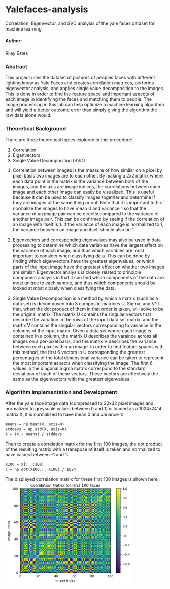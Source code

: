 # Yalefaces-analysis
Correlation, Eigenvector, and SVD analysis of the yale faces dataset for machine learning

##### Author: 
Riley Estes

### Abstract
This project uses the dataset of pictures of peoples faces with different lighting know as Yale Faces and creates correlation matrices, performs eigenvector analysis, and applies single value decomposition to the images. This is done in order to find the feature space and important aspects of each image in identifying the faces and matching them to people. The image processing in this lab can help optimize a machine learning algorithm and will yield a better outcome error than simply giving the algorithm the raw data alone would. 

### Theoretical Background
There are three theoretical topics explored in this procedure: 
<ol>
  <li>Correlation</li>
  <li>Eigenvectors</li>
  <li>Single Value Decomposition (SVD)</li>
</ol>

1. Correlation between images is the measure of how similar on a pixel by pixel basis two images are to each other. By making a 2x2 matrix where each data point in the matrix is the variance between both of the images, and the axis are image indices, the correlations between each image and each other image can easily be visualized. This is useful because it can be used to classify images together and determine if they are images of the same thing or not. Note that it is important to first normalize the images to have mean 0 and variance 1 so that the variance of an image pair can be directly compared to the variance of another image pair. This can be confirmed by seeing if the correlation of an image with itself is 1. If the variance of each image is normalized to 1, the variance between an image and itself should also be 1.

2. Eigenvectors and corresponding eigenvalues may also be used in data processing to determine which data variables have the largest effect on the variance of each image, and thus which variables are most important to consider when classifying data. This can be done by finding which eigenvectors have the greatest eigenvalues, or which parts of the input image have the greatest effect on whether two images are similar. Eigenvector analysis is closely related to principle component analysis in that it can find which components of the data are most unique to each sample, and thus which components should be looked at most closely when classifying the data. 

3. Single Value Decomposition is a method by which a matrix (such as a data set) is decomposed into 3 composite matrices U, Sigma, and V^T that, when the dot product of them in that order is taken, will solve to be the original matrix. The matrix U contains the singular vectors that describe the variation in the rows of the input data set matrix, and the martix V contains the singular vectors corresponding to variance in the columns of the input matrix. Given a data set where each image is contained in a column, the matrix U describes the varaince across all images on a per-pixel basis, and the matrix V describes the variance between each pixel within an image. In order to find feature spaces with this method, the first 6 vectors in U corresponding the greatest percentages of the total dimensional variance can be taken to represent the most important aspects when classifying the image. The first 6 values in the diagonal Sigma matrix correspond to the standard deviations of each of these vectors. These vectors are effectively the same as the eigenvectors with the greatest eigenvalues. 

### Algorithm Implementation and Development
After the yale face image data (compressed to 32x32 pixel images and normalized to greyscale values between 0 and 1) is loaded as a 1024x2414 matrix X, it is normalized to have mean 0 and variance 1:
```
means = np.mean(X, axis=0)
stddevs = np.std(X, axis=0)
X = (X - means) / stddevs
```

Then to create a correlation matrix for the first 100 images, the dot product of the resulting matrix with a transpose of itself is taken and normalized to have values between -1 and 1:
```
X100 = X[:, :100]
c = np.dot(X100.T, X100) / 1024
```
The displayed correlation matrix for these first 100 images is shown here: 
<br> <img src="https://github.com/rileywe/Yalefaces-analysis/blob/main/Output%20Images/big%20corr.png?raw=true" width="400"/>


